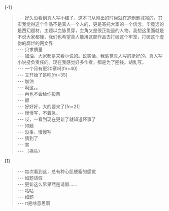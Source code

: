 
[-1] 
>--- 好久没看到真人写小结了，这本书从刚出的时候就在追删删减减的，其实我觉得这个作品不是真人一个人的，更是寄托大家的一个信念，毕竟选的是西幻题材，主题以血脉贯穿，主角又是很正能量的人物，我想这里面就是不说大家都懂，我们也希望真人能用这部作品去打破这个牢笼，打破这个虚伪的腐烂的网文界<br>
>--- 只求质量<br>
>--- 加油，大家都是来看小说的。说实话，我感觉真人写的挺好的。真人写小说挺负责任的。现在我感觉好多作者，都是为了圈钱。胡乱写。<br>
>--- 一个月有更20章吗[fn=40]<br>
>--- 又开始了是吧[fn=35]<br>
>--- 加油<br>
>--- 啊这。。<br>
>--- 再也不会给你投票<br>
>--- 额<br>
>--- 好好好，大的要来了[fn=21]<br>
>--- 慢慢写，不着急。<br>
>--- 哎，一看到现在更新了就知道坏事了<br>
>--- 如题<br>
>--- 没事，慢慢写<br>
>--- 猜到了<br>
>--- 害<br>
>--- （摇头）<br>

[1] 
>--- 每次看到这，总有种心肌梗塞的感觉<br>
>--- 如题请假<br>
>--- 更新这么早果然是请假……<br>
>--- 咕咕<br>
>--- 如题<br>
>--- rt是啥意思啊<br>
